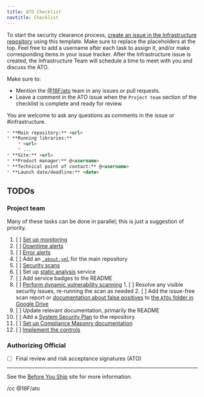 ```yaml
---
title: ATO Checklist
navtitle: Checklist
---
```


To start the security clearance process, [create an issue in the Infrastructure repository](https://github.com/18F/Infrastructure/issues/new?title=ATO+for+%3Cproject%3E) using this template. Make sure to replace the placeholders at the top. Feel free to add a username after each task to assign it, and/or make corresponding items in your issue tracker. After the Infrastructure issue is created, the Infrastructure Team will schedule a time to meet with you and discuss the ATO.

Make sure to:

* Mention the [@18F/ato](https://github.com/orgs/18F/teams/ato) team in any issues or pull requests.
* Leave a comment in the ATO issue when the `Project team` section of the checklist is complete and ready for review.

You are welcome to ask any questions as comments in the issue or #infrastructure.

```markdown
* **Main repository:** <url>
* **Running libraries:**
    * <url>
    * ...
* **Site:** <url>
* **Product manager:** @<username>
* **Technical point of contact:** @<username>
* **Launch date/deadline:** <date>
```

## TODOs

### Project team

Many of these tasks can be done in parallel; this is just a suggestion of priority.

1. [ ] [Set up monitoring](https://pages.18f.gov/before-you-ship/infrastructure/monitoring/)
  1. [ ] [Downtime alerts](https://pages.18f.gov/before-you-ship/infrastructure/monitoring/#downtime)
  2. [ ] [Error alerts](https://pages.18f.gov/before-you-ship/infrastructure/monitoring/#errors)
2. [ ] Add an [`.about.yml`](https://github.com/18F/about_yml) for the main repository
3. [ ] [Security scans](https://pages.18f.gov/before-you-ship/security/scanning/)
  1. [ ] Set up [static analysis](https://pages.18f.gov/before-you-ship/security/static-analysis/) service
  2. [ ] Add service badges to the README
  3. [ ] [Perform dynamic vulnerability scanning](https://pages.18f.gov/before-you-ship/security/dynamic-scanning/)
    1. [ ] Resolve any visible security issues, re-running the scan as needed
    2. [ ] Add the issue-free scan report or [documentation about false positives](https://pages.18f.gov/before-you-ship/security/dynamic-scanning/#caveats) to [the `ATOs` folder in Google Drive](https://drive.google.com/a/gsa.gov/folderview?id=0BynIxtx-CfkdckljM3BPSkdQT1U&usp=sharing)
4. [ ] Update relevant documentation, primarily the README
5. [ ] Add a [System Security Plan](https://pages.18f.gov/before-you-ship/ato/ssp/#template) to the repository
6. [ ] [Set up Compliance Masonry documentation](https://github.com/18F/cg-compliance#starting-ato-documentation-for-cloudgov-applications)
7. [ ] [Implement the controls](https://pages.18f.gov/before-you-ship/ato/walkthrough/#step-3--implement-the-controls)

### Authorizing Official

* [ ] Final review and risk acceptance signatures (ATO)

---

See the [Before You Ship](https://pages.18f.gov/before-you-ship/ato/) site for more information.

/cc @18F/ato
```
